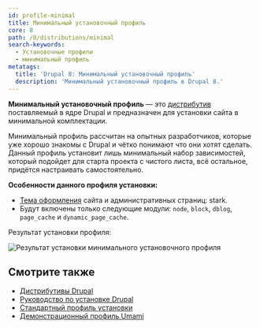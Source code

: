 ```yaml
---
id: profile-minimal
title: Минимальный установочный профиль
core: 8
path: /8/distributions/minimal
search-keywords:
  - Установочные профили
  - минимальный профиль
metatags:
  title: 'Drupal 8: Минимальный установочный профиль'
  description: 'Минимальный установочный профиль в Drupal 8.'
---
```


**Минимальный установочный профиль** — это [дистрибутив](distributions.md) поставляемый в ядре Drupal и предназначен для установки сайта в минимальной комплектации.

Минимальный профиль рассчитан на опытных разработчиков, которые уже хорошо знакомы с Drupal и чётко понимают что они хотят сделать. Данный профиль установит лишь минимальный набор зависимостей, который подойдет для старта проекта с чистого листа, всё остальное, придётся настраивать самостоятельно.

**Особенности данного профиля установки:**

- [Тема оформления](../themes/themes.md) сайта и административных страниц: stark.
- Будут включены только следующие модули: `node`, `block`, `dblog`, `page_cache` и `dynamic_page_cache`.

Результат установки профиля:

![Результат установки минимального установочного профиля](https://i.imgur.com/WwDFmkR.png)

## Смотрите также

- [Дистрибутивы Drupal](./distributions.md)
- [Руководство по установке Drupal](../installation.md)
- [Стандартный профиль установки](profile-standard.md)
- [Демонстрационный профиль Umami](profile-demo-umami.md)